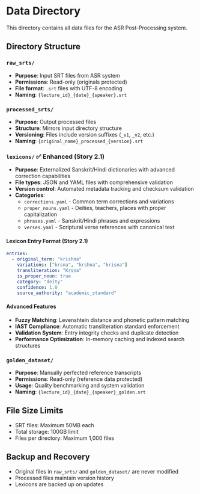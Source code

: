 # Data Directory

This directory contains all data files for the ASR Post-Processing system.

## Directory Structure

### `raw_srts/`
- **Purpose**: Input SRT files from ASR system
- **Permissions**: Read-only (originals protected)
- **File format**: `.srt` files with UTF-8 encoding
- **Naming**: `{lecture_id}_{date}_{speaker}.srt`

### `processed_srts/`
- **Purpose**: Output processed files
- **Structure**: Mirrors input directory structure
- **Versioning**: Files include version suffixes (`_v1`, `_v2`, etc.)
- **Naming**: `{original_name}_processed_{version}.srt`

### `lexicons/` ✅ Enhanced (Story 2.1)
- **Purpose**: Externalized Sanskrit/Hindi dictionaries with advanced correction capabilities
- **File types**: JSON and YAML files with comprehensive validation
- **Version control**: Automated metadata tracking and checksum validation
- **Categories**:
  - `corrections.yaml` - Common term corrections and variations
  - `proper_nouns.yaml` - Deities, teachers, places with proper capitalization
  - `phrases.yaml` - Sanskrit/Hindi phrases and expressions
  - `verses.yaml` - Scriptural verse references with canonical text

#### Lexicon Entry Format (Story 2.1)
```yaml
entries:
  - original_term: "krishna"
    variations: ["krsna", "krshna", "krisna"] 
    transliteration: "Kṛṣṇa"
    is_proper_noun: true
    category: "deity"
    confidence: 1.0
    source_authority: "academic_standard"
```

#### Advanced Features
- **Fuzzy Matching**: Levenshtein distance and phonetic pattern matching
- **IAST Compliance**: Automatic transliteration standard enforcement  
- **Validation System**: Entry integrity checks and duplicate detection
- **Performance Optimization**: In-memory caching and indexed search structures

### `golden_dataset/`
- **Purpose**: Manually perfected reference transcripts
- **Permissions**: Read-only (reference data protected)
- **Usage**: Quality benchmarking and system validation
- **Naming**: `{lecture_id}_{date}_{speaker}_golden.srt`

## File Size Limits

- SRT files: Maximum 50MB each
- Total storage: 100GB limit
- Files per directory: Maximum 1,000 files

## Backup and Recovery

- Original files in `raw_srts/` and `golden_dataset/` are never modified
- Processed files maintain version history
- Lexicons are backed up on updates